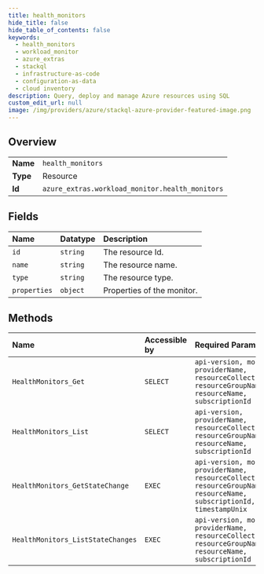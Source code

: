 ```yaml
---
title: health_monitors
hide_title: false
hide_table_of_contents: false
keywords:
  - health_monitors
  - workload_monitor
  - azure_extras    
  - stackql
  - infrastructure-as-code
  - configuration-as-data
  - cloud inventory
description: Query, deploy and manage Azure resources using SQL
custom_edit_url: null
image: /img/providers/azure/stackql-azure-provider-featured-image.png
---
```

  
    

## Overview
<table><tbody>
<tr><td><b>Name</b></td><td><code>health_monitors</code></td></tr>
<tr><td><b>Type</b></td><td>Resource</td></tr>
<tr><td><b>Id</b></td><td><code>azure_extras.workload_monitor.health_monitors</code></td></tr>
</tbody></table>

## Fields
| Name | Datatype | Description |
|:-----|:---------|:------------|
| `id` | `string` | The resource Id. |
| `name` | `string` | The resource name. |
| `type` | `string` | The resource type. |
| `properties` | `object` | Properties of the monitor. |
## Methods
| Name | Accessible by | Required Params |
|:-----|:--------------|:----------------|
| `HealthMonitors_Get` | `SELECT` | `api-version, monitorId, providerName, resourceCollectionName, resourceGroupName, resourceName, subscriptionId` |
| `HealthMonitors_List` | `SELECT` | `api-version, providerName, resourceCollectionName, resourceGroupName, resourceName, subscriptionId` |
| `HealthMonitors_GetStateChange` | `EXEC` | `api-version, monitorId, providerName, resourceCollectionName, resourceGroupName, resourceName, subscriptionId, timestampUnix` |
| `HealthMonitors_ListStateChanges` | `EXEC` | `api-version, monitorId, providerName, resourceCollectionName, resourceGroupName, resourceName, subscriptionId` |
